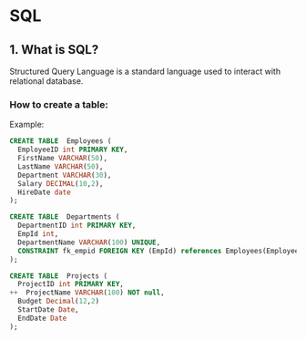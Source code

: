 # SQL 

## 1. What is SQL? 
Structured Query Language is a standard language used to interact with relational database.

### How to create a table: 
Example: 
```sql
CREATE TABLE  Employees (
  EmployeeID int PRIMARY KEY,
  FirstName VARCHAR(50),
  LastName VARCHAR(50),
  Department VARCHAR(30),
  Salary DECIMAL(10,2),
  HireDate date
);
```

```sql
CREATE TABLE  Departments (
  DepartmentID int PRIMARY KEY,
  EmpId int,
  DepartmentName VARCHAR(100) UNIQUE,
  CONSTRAINT fk_empid FOREIGN KEY (EmpId) references Employees(EmployeeID)
);
```

```sql
CREATE TABLE  Projects (
  ProjectID int PRIMARY KEY,
++  ProjectName VARCHAR(100) NOT null,
  Budget Decimal(12,2)
  StartDate Date,
  EndDate Date
);
```

